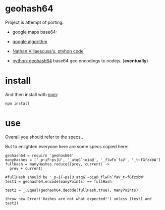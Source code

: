 geohash64
==============

Project is attempt of porting:
 - google maps base64:
  - [google algorithm](https://developers.google.com/maps/documentation/utilities/polylinealgorithm)
  - [Nathan Villaescusa's, ptyhon code](https://gist.github.com/signed0/2031157)


 - [python-geohash64](https://code.google.com/p/python-geohash64/source/browse/trunk/geohash64.py) base64 geo encodings to nodejs. (**eventually**)


install
=======

And then install with [npm](http://npmjs.org):

    npm install

use
===
Overall you should refer to the specs..

But to enlighten everyone here are some specs copied here:

    geohash64 = require 'geohash64'
    manyHashes = ['_p~iF~ps|U', '_atqG`~oia@', '_flwFn`faV', '_t~fGfzxbW']
    fullHash = manyHashes.reduce((prev, current) ->
      prev + current)

    #fullHash should be '_p~iF~ps|U_atqG`~oia@_flwFn`faV_t~fGfzxbW'
    test1 = geohash64.encode(manyPoints) == fullHash

    test2 = _.Equal(geohash64.decode(fullHash,true), manyPoints)

    throw new Error('Hashes are not what expected!') unless (test1 and test2)
